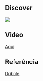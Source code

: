 ## Discover

<img src="https://user-images.githubusercontent.com/30422190/99115283-ef1ccf00-25d0-11eb-9dba-495901f3bbbd.png" >

## Video

[Aqui]()

## Referência

[Dribble](https://dribbble.com/shots/10740418-Friday-The-13th/attachments/2408310?mode=media)
